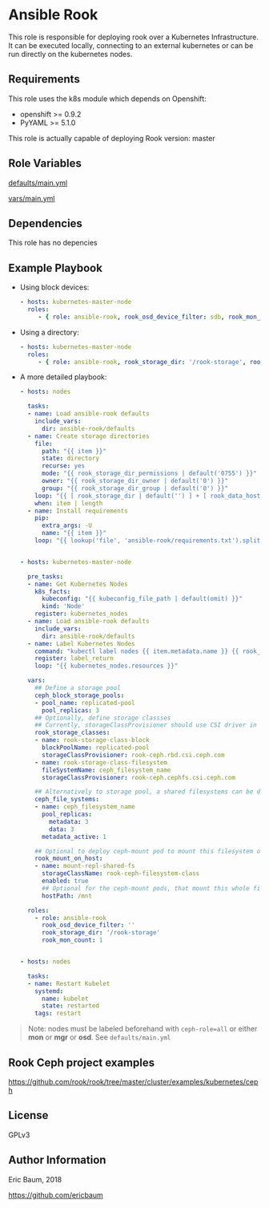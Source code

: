 Ansible Rook
=========

This role is responsible for deploying rook over a
Kubernetes Infrastructure. It can be executed locally,
connecting to an external kubernetes or can be run directly
on the kubernetes nodes.

Requirements
------------

This role uses the k8s module which depends on Openshift:

* openshift >= 0.9.2
* PyYAML >= 5.1.0

This role is actually capable of deploying Rook version: master

Role Variables
--------------

[defaults/main.yml](defaults/main.yml)

[vars/main.yml](vars/main.yml)

Dependencies
------------

This role has no depencies

Example Playbook
----------------
- Using block devices:
    ```yaml
    - hosts: kubernetes-master-node
      roles:
         - { role: ansible-rook, rook_osd_device_filter: sdb, rook_mon_count: 1 }
    ```
- Using a directory:
    ```yaml
    - hosts: kubernetes-master-node
      roles:
         - { role: ansible-rook, rook_storage_dir: '/rook-storage', rook_mon_count: 3 }
    ```
- A more detailed playbook:
    ```yaml
    - hosts: nodes

      tasks:
      - name: Load ansible-rook defaults
        include_vars:
          dir: ansible-rook/defaults
      - name: Create storage directories
        file:
          path: "{{ item }}"
          state: directory
          recurse: yes
          mode: "{{ rook_storage_dir_permissions | default('0755') }}"
          owner: "{{ rook_storage_dir_owner | default('0') }}"
          group: "{{ rook_storage_dir_group | default('0') }}"
        loop: "{{ [ rook_storage_dir | default('') ] + [ rook_data_host_path | default('') ] }}"
        when: item | length
      - name: Install requirements
        pip:
          extra_args: -U
          name: "{{ item }}"
        loop: "{{ lookup('file', 'ansible-rook/requirements.txt').splitlines() }}"


    - hosts: kubernetes-master-node

      pre_tasks:
      - name: Get Kubernetes Nodes
        k8s_facts:
          kubeconfig: "{{ kubeconfig_file_path | default(omit) }}"
          kind: 'Node'
        register: kubernetes_nodes
      - name: Load ansible-rook defaults
        include_vars:
          dir: ansible-rook/defaults
      - name: Label Kubernetes Nodes
        command: "kubectl label nodes {{ item.metadata.name }} {{ rook_node_label_key }}={{ rook_node_label_all }} --overwrite=true"
        register: label_return
        loop: "{{ kubernetes_nodes.resources }}"

      vars:
        ## Define a storage pool
        ceph_block_storage_pools:
        - pool_name: replicated-pool
          pool_replicas: 3
        ## Optionally, define storage classses
        ## Currently, storageClassProvisioner should use CSI driver in favor of Flex driver (https://github.com/rook/rook/blob/master/Documentation/ceph-filesystem.md#provision-storage)
        rook_storage_classes:
        - name: rook-storage-class-block
          blockPoolName: replicated-pool
          storageClassProvisioner: rook-ceph.rbd.csi.ceph.com
        - name: rook-storage-class-filesystem
          fileSystemName: ceph_filesystem_name
          storageClassProvisioner: rook-ceph.cephfs.csi.ceph.com

        ## Alternatively to storage pool, a shared filesystems can be defined:
        ceph_file_systems:
        - name: ceph_filesystem_name
          pool_replicas:
            metadata: 3
            data: 3
          metadata_active: 1

        ## Optional to deploy ceph-mount pod to mount this filesystem on the host as well
        rook_mount_on_host:
        - name: mount-repl-shared-fs
          storageClassName: rook-ceph-filesystem-class
          enabled: true
          ## Optional for the ceph-mount pods, that mount this whole filesystem on the host
          hostPath: /mnt

      roles:
        - role: ansible-rook
          rook_osd_device_filter: ''
          rook_storage_dir: '/rook-storage'
          rook_mon_count: 1


    - hosts: nodes

      tasks:
      - name: Restart Kubelet
        systemd:
          name: kubelet
          state: restarted
        tags: restart
    ```

> Note: nodes must be labeled beforehand with `ceph-role=all` or either **mon** or **mgr** or **osd**.
> See `defaults/main.yml`

Rook Ceph project examples
-------
https://github.com/rook/rook/tree/master/cluster/examples/kubernetes/ceph

License
-------

GPLv3

Author Information
------------------

Eric Baum, 2018

https://github.com/ericbaum
